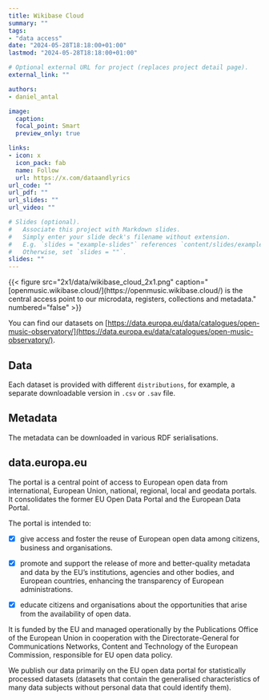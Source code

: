 ```yaml
---
title: Wikibase Cloud
summary: ""
tags:
- "data access"
date: "2024-05-28T18:18:00+01:00"
lastmod: "2024-05-28T18:18:00+01:00"

# Optional external URL for project (replaces project detail page).
external_link: ""

authors:
- daniel_antal

image:
  caption: 
  focal_point: Smart
  preview_only: true

links:
- icon: x
  icon_pack: fab
  name: Follow
  url: https://x.com/dataandlyrics
url_code: ""
url_pdf: ""
url_slides: ""
url_video: ""

# Slides (optional).
#   Associate this project with Markdown slides.
#   Simply enter your slide deck's filename without extension.
#   E.g. `slides = "example-slides"` references `content/slides/example-slides.md`.
#   Otherwise, set `slides = ""`.
slides: ""
---
```

<td style="text-align: center;">{{< figure src="2x1/data/wikibase_cloud_2x1.png" caption="[openmusic.wikibase.cloud/](https://openmusic.wikibase.cloud/) is the central access point to our microdata, registers, collections and metadata." numbered="false" >}}</td>

You can find our datasets on [https://data.europa.eu/data/catalogues/open-music-observatory/](https://data.europa.eu/data/catalogues/open-music-observatory/).

## Data

Each dataset is provided with different `distributions`, for example, a separate downloadable version in `.csv` or `.sav` file.

## Metadata 

The metadata can be downloaded in various RDF serialisations.

## data.europa.eu

The portal is a central point of access to European open data from international, European Union, national, regional, local and geodata portals. It consolidates the former EU Open Data Portal and the European Data Portal.

The portal is intended to:

- [x] give access and foster the reuse of European open data among citizens, business and organisations.

- [x] promote and support the release of more and better-quality metadata and data by the EU’s institutions, agencies and other bodies, and European countries, enhancing the transparency of European administrations.

- [x] educate citizens and organisations about the opportunities that arise from the availability of open data.

It is funded by the EU and managed operationally by the Publications Office of the European Union in cooperation with the Directorate-General for Communications Networks, Content and Technology of the European Commission, responsible for EU open data policy.

We publish our data primarily on the EU open data portal for statistically processed datasets (datasets that contain the generalised characteristics of many data subjects without personal data that could identify them). 
